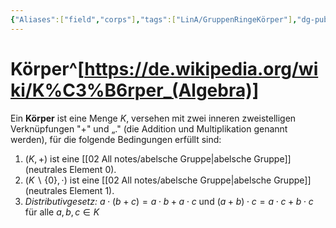 ```yaml
---
{"Aliases":["field","corps"],"tags":["LinA/GruppenRingeKörper"],"dg-publish":true,"permalink":"/02-all-notes/koerper/","dgHomeLink":true,"dgPassFrontmatter":true}
---
```


# Körper^[https://de.wikipedia.org/wiki/K%C3%B6rper_(Algebra)]
Ein **Körper** ist eine Menge $K$, versehen mit zwei inneren zweistelligen Verknüpfungen "+" und „." (die Addition und Multiplikation genannt werden), für die folgende Bedingungen erfüllt sind:
1. $(K,+)$ ist eine [[02 All notes/abelsche Gruppe|abelsche Gruppe]] (neutrales Element 0).
2. $(K \backslash\{0\}, \cdot)$ ist eine [[02 All notes/abelsche Gruppe|abelsche Gruppe]] (neutrales Element 1).
3. *Distributivgesetz:* $a \cdot(b+c)=a \cdot b+a \cdot c$ und $(a+b) \cdot c=a \cdot c+b \cdot c$ für alle $a, b, c \in K$